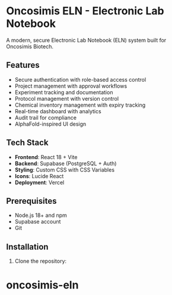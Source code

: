 # Oncosimis ELN - Electronic Lab Notebook

A modern, secure Electronic Lab Notebook (ELN) system built for Oncosimis Biotech.

## Features

-  Secure authentication with role-based access control
-  Project management with approval workflows
-  Experiment tracking and documentation
-  Protocol management with version control
-  Chemical inventory management with expiry tracking
-  Real-time dashboard with analytics
-  Audit trail for compliance
-  AlphaFold-inspired UI design

## Tech Stack

- **Frontend**: React 18 + Vite
- **Backend**: Supabase (PostgreSQL + Auth)
- **Styling**: Custom CSS with CSS Variables
- **Icons**: Lucide React
- **Deployment**: Vercel

## Prerequisites

- Node.js 18+ and npm
- Supabase account
- Git

## Installation

1. Clone the repository:
# oncosimis-eln
